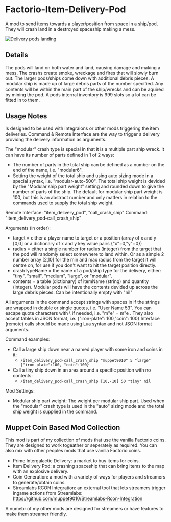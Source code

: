 # Factorio-Item-Delivery-Pod

A mod to send items towards a player/position from space in a ship/pod. They will crash land in a destroyed spaceship making a mess.

![Delivery pods landing](https://thumbs.gfycat.com/LongImmenseKinglet-size_restricted.gif)

Details
----------

The pods will land on both water and land, causing damage and making a mess. The crashs create smoke, wreckage and fires that will slowly burn out. The larger pods/ships come down with additional debris pieces.
A modular ship is made up of large debris parts of the number specified. Any contents will be within the main part of the ship/wrecks and can be aquired by mining the pod. A pods internal inventory is 999 slots so a lot can be fitted in to them.


Usage Notes
------------

Is designed to be used with integraions or other mods triggering the item deliveries.
Command & Remote Interface are the way to trigger a delivery providng the delivery information as arguments.

The "modular" crash type is special in that it is a multiple part ship wreck. it can have its number of parts defined in 1 of 2 ways:

- The number of parts in the total ship can be defined as a number on the end of the name, i.e. "modular6".
- Setting the weight of the total ship and using auto sizing mode in a special syntax, i.e. "modular-auto-500". The total ship weight is devided by the "Modular ship part weight" setting and rounded down to give the number of parts of the ship. The default for modular ship part weight is 100, but this is an abstract number and only matters in relation to the commands used to supply the total ship weight.

Remote Interface: "item_delivery_pod", "call_crash_ship"
Command: "item_delivery_pod-call_crash_ship"

Arguments (in order):

 - target = either a player name to target or a position (array of x and y [0,0] or a dictionary of x and y key value pairs {"x"=0,"y"=0})
 - radius = either a single number for radius (integer) from the target that the pod will randomly select somewhere to land within. Or as a simple 2 number array [2,10] for the min and max radius from the target it will centre on, for use if you don't want to hit the target position directly.
 - crashTypeName = the name of a pod/ship type for the delivery, either: "tiny", "small", "medium", "large", or "modular".
 - contents = a table (dictionary) of itemName (string) and quantity (integer). Modular pods will have the contents devided up across the large debris pieces. Can be intentionally empty with "nil"

All arguments in the command accept strings with spaces in if the strings are wrapped in double or single quotes, i.e. "User Name 53". You can escape quote characters with \ if needed, i.e. "m\"e" = m"e . They also accept tables in JSON format, i.e. {"iron-plate": 100,"coin": 100}
Interface (remote) calls should be made using Lua syntax and not JSON format arguments.

Command examples:

- Call a large ship down near a named player with some iron and coins in it:
	- `/item_delivery_pod-call_crash_ship "muppet9010" 5 "large" {"iron-plate":100, "coin":100}`
- Call a tiny ship down in an area around a specific position with no contents:
	- `/item_delivery_pod-call_crash_ship [10,-10] 50 "tiny" nil`

Mod Settings:

- Modular ship part weight: The weight per modular ship part. Used when the "modular" crash type is used in the "auto" sizing mode and the total ship weight is supplied in the command.


Muppet Coin Based Mod Collection
------------------

This mod is part of my collection of mods that use the vanilla Factorio coins. They are designed to work togeather or seperately as required. You can also mix with other peoples mods that use vanilla Factorio coins.

- Prime Intergalactic Delivery: a market to buy items for coins.
- Item Delivery Pod: a crashing spaceship that can bring items to the map with an explosive delivery.
- Coin Generation: a mod with a variety of ways for players and streamers to generate/obtain coins.
- Streamlabs RCON Integration: an external tool that lets streamers trigger ingame actions from Streamlabs: https://github.com/muppet9010/Streamlabs-Rcon-Integration

A numebr of my other mods are designed for streamers or have features to make them streamer friendly.